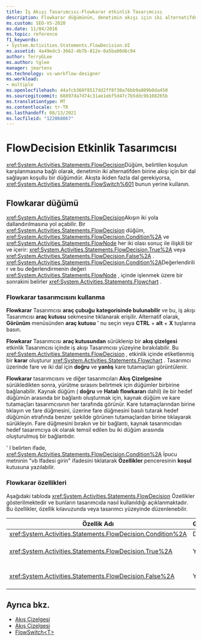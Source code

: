 ```yaml
---
title: İş Akışı Tasarımcısı-Flowkarar etkinlik Tasarımcısı
description: Flowkarar düğümünün, denetimin akışı için iki alternatifden birine bir dal sağlayan bir koşullu düğüm olduğunu öğrenin.
ms.custom: SEO-VS-2020
ms.date: 11/04/2016
ms.topic: reference
f1_keywords:
- System.Activities.Statements.FlowDecision.UI
ms.assetid: 4a49edc3-3662-4b7b-812e-0a5ba00d6c94
author: TerryGLee
ms.author: tglee
manager: jmartens
ms.technology: vs-workflow-designer
ms.workload:
- multiple
ms.openlocfilehash: 44afcb360f8517dd2ff8f30a76bb9a809b0da450
ms.sourcegitcommit: 68897da7d74c31ae1ebf5d47c7b5ddc9b108265b
ms.translationtype: MT
ms.contentlocale: tr-TR
ms.lasthandoff: 08/13/2021
ms.locfileid: "122068067"
---
```

# <a name="flowdecision-activity-designer"></a>FlowDecision Etkinlik Tasarımcısı

<xref:System.Activities.Statements.FlowDecision>Düğüm, belirtilen koşulun karşılanmasına bağlı olarak, denetimin iki alternatifden birine akışı için bir dal sağlayan koşullu bir düğümdür. Akışta ikiden fazla dal gerekiyorsa, <xref:System.Activities.Statements.FlowSwitch%601> bunun yerine kullanın.

## <a name="the-flowdecision-node"></a>Flowkarar düğümü

<xref:System.Activities.Statements.FlowDecision>Akışın iki yola dallandırılmasına yol açabilir. Bir <xref:System.Activities.Statements.FlowDecision> düğüm, <xref:System.Activities.Statements.FlowDecision.Condition%2A> ve <xref:System.Activities.Statements.FlowNode> her iki olası sonuç ile ilişkili bir ve içerir: <xref:System.Activities.Statements.FlowDecision.True%2A> veya <xref:System.Activities.Statements.FlowDecision.False%2A> . <xref:System.Activities.Statements.FlowDecision.Condition%2A>Değerlendirilir ve bu değerlendirmenin değeri <xref:System.Activities.Statements.FlowNode> , içinde işlenmek üzere bir sonrakini belirler <xref:System.Activities.Statements.Flowchart> .

### <a name="using-the-flowdecision-designer"></a>Flowkarar tasarımcısını kullanma

**Flowkarar** Tasarımcısı **araç çubuğu** **kategorisinde bulunabilir** ve bu, iş akışı Tasarımcısı **araç kutusu** sekmesine tıklanarak erişilir. Alternatif olarak, **Görünüm** menüsünden **araç kutusu** ' nu seçin veya **CTRL** + **alt** + **X** tuşlarına basın.

**Flowkarar** Tasarımcısı **araç kutusundan** sürüklenip bir **akış çizelgesi** etkinlik Tasarımcısı içinde iş akışı Tasarımcısı yüzeyine bırakılabilir. Bu <xref:System.Activities.Statements.FlowDecision> , etkinlik içinde etiketlenmiş bir **karar** oluşturur <xref:System.Activities.Statements.Flowchart> . Tasarımcı üzerinde fare ve iki dal için **doğru** ve **yanlış** kare tutamaçları görüntülenir.

**Flowkarar** tasarımcısını ve diğer tasarımcıları **Akış Çizelgesine** sürükledikten sonra, yürütme sırasını belirtmek için düğümler birbirine bağlanabilir. Kaynak düğüm ( **doğru** ve **Hatalı** **flowkararı** dahil) ile bir hedef düğümün arasında bir bağlantı oluşturmak için, kaynak düğüm ve kare tutamaçları tasarımcısının her tarafında görünür. Kare tutamaçlarından birine tıklayın ve fare düğmesini, üzerine fare düğmesini basılı tutarak hedef düğümün etrafında benzer şekilde görünen tutamaçlardan birine tıklayarak sürükleyin. Fare düğmesini bırakın ve bir bağlantı, kaynak tasarımcıdan hedef tasarımcıya ok olarak temsil edilen bu iki düğüm arasında oluşturulmuş bir bağlantıdır.

' I belirten ifade, <xref:System.Activities.Statements.FlowDecision.Condition%2A> İpucu metninin "vb Ifadesi girin" ifadesini tıklatarak **Özellikler** penceresinin **koşul** kutusuna yazılabilir.

### <a name="the-flowdecision-properties"></a>Flowkarar özellikleri

Aşağıdaki tabloda <xref:System.Activities.Statements.FlowDecision> Özellikler gösterilmektedir ve bunların tasarımcıda nasıl kullanıldığı açıklanmaktadır. Bu özellikler, özellik kılavuzunda veya tasarımcı yüzeyinde düzenlenebilir.

|Özellik Adı|Gerekli|Kullanım|
|-|--------------|-|
|<xref:System.Activities.Statements.FlowDecision.Condition%2A>|Doğru|Akış denetiminin hangi yolu aldığını belirleyen koşul.|
|<xref:System.Activities.Statements.FlowDecision.True%2A>|Yanlış|Tatmin olursa akış denetimi tarafından alınan yol <xref:System.Activities.Statements.FlowDecision.Condition%2A> .|
|<xref:System.Activities.Statements.FlowDecision.False%2A>|Yanlış|Memnun değilse akış denetimi tarafından alınan yol <xref:System.Activities.Statements.FlowDecision.Condition%2A> .|

## <a name="see-also"></a>Ayrıca bkz.

- [Akış Çizelgesi](../workflow-designer/flowchart-activity-designers.md)
- [Akış Çizelgesi](../workflow-designer/flowchart-activity-designer.md)
- [FlowSwitch\<T>](../workflow-designer/flowswitch-t-activity-designer.md)
